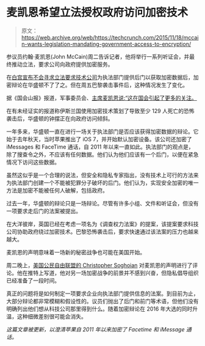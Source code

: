 # 麦凯恩希望立法授权政府访问加密技术 

> 原文：<https://web.archive.org/web/https://techcrunch.com/2015/11/18/mccain-wants-legislation-mandating-government-access-to-encryption/>

参议员约翰·麦凯恩(John McCain)周二告诉记者，他将举行一系列听证会，并最终推动立法，要求公司向政府提供加密服务。

在[白宫宣布不会寻求立法要求技术公司](https://web.archive.org/web/20230209133126/https://techcrunch.com/2015/10/10/the-white-house-backs-down-on-phone-encryption/)为执法部门提供后门以获取加密数据后，加密辩论在华盛顿不了了之。但在周五巴黎袭击事件后，这种情况发生了变化。

据《国会山报》报道，军事委员会、[主席麦凯恩说:“这在国会引起了更多的关注。](https://web.archive.org/web/20230209133126/http://www.senate.gov/general/committee_membership/committee_memberships_SSAS.htm)

在有未经证实的报道称伊斯兰国使用加密技术策划了导致至少 129 人死亡的恐怖袭击后，华盛顿的钟摆正在向政府访问倾斜。

一年多来，华盛顿一直在进行一场关于执法部门是否应该获得加密数据的辩论。它始于去年秋天，当时苹果推出了 iOS 7，并开始默认加密设备。该公司还加密了 iMessages 和 FaceTime 通话，自 2011 年以来一直如此。执法部门的观点是，除了搜查令之外，不应该有任何数据。他们认为他们应该有一个后门，以便在紧急情况下访问这些数据。

虽然这似乎是一个合理的说法，但安全和隐私专家指出，没有技术上可行的方法来为执法部门创建一个不能被犯罪分子破坏的后门。他们认为，实现安全加密的唯一方法是加密不能被任何人破解，包括政府。

过去一年，华盛顿的辩论只是一场辩论。尽管有许多小组、文件和听证会，但没有一项要求走后门的法案被提出。

在大洋彼岸，英国已经在考虑一项名为《调查权力法案》的提案，该提案要求科技公司协助政府绕过加密技术。巴黎恐怖袭击后，要求快速通过该法案的压力也越来越大。

麦凯恩的声明意味着一场新的秘密战争也可能在美国开始。

周二晚上，[美国公民自由联盟的 Christopher Soghoian](https://web.archive.org/web/20230209133126/https://twitter.com/csoghoian) 对麦凯恩的声明进行了评论。他在推特上写道，他对另一场加密战争的前景并不感到兴奋，但隐私倡导组织已经准备了一段时间。

真正的问题将是如何制定一项要求企业向执法部门提供信息的法案。到目前为止，大部分辩论都非常模糊和假设性的。议员们抛出了后门和前门等术语，但他们没有明确列出他们想从科技公司那里得到什么。随着加密辩论在 2016 年大选的同时升温，这种细微差别很可能会消失。

*这篇文章被更新，以澄清苹果自 2011 年以来加密了 Facetime 和 iMessage 通话。*